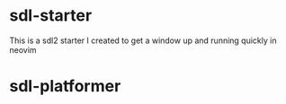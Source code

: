 # sdl-starter
This is a sdl2 starter I created to get a window up and running quickly in neovim
# sdl-platformer
